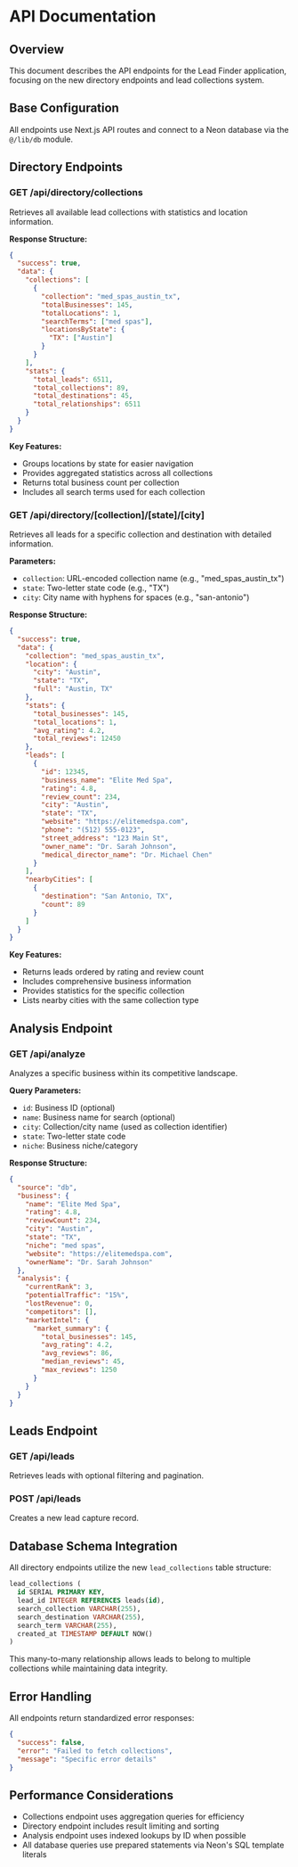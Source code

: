 # API Documentation

## Overview

This document describes the API endpoints for the Lead Finder application, focusing on the new directory endpoints and lead collections system.

## Base Configuration

All endpoints use Next.js API routes and connect to a Neon database via the `@/lib/db` module.

## Directory Endpoints

### GET /api/directory/collections

Retrieves all available lead collections with statistics and location information.

**Response Structure:**
```json
{
  "success": true,
  "data": {
    "collections": [
      {
        "collection": "med_spas_austin_tx",
        "totalBusinesses": 145,
        "totalLocations": 1,
        "searchTerms": ["med spas"],
        "locationsByState": {
          "TX": ["Austin"]
        }
      }
    ],
    "stats": {
      "total_leads": 6511,
      "total_collections": 89,
      "total_destinations": 45,
      "total_relationships": 6511
    }
  }
}
```

**Key Features:**
- Groups locations by state for easier navigation
- Provides aggregated statistics across all collections
- Returns total business count per collection
- Includes all search terms used for each collection

### GET /api/directory/[collection]/[state]/[city]

Retrieves all leads for a specific collection and destination with detailed information.

**Parameters:**
- `collection`: URL-encoded collection name (e.g., "med_spas_austin_tx")
- `state`: Two-letter state code (e.g., "TX")
- `city`: City name with hyphens for spaces (e.g., "san-antonio")

**Response Structure:**
```json
{
  "success": true,
  "data": {
    "collection": "med_spas_austin_tx",
    "location": {
      "city": "Austin",
      "state": "TX",
      "full": "Austin, TX"
    },
    "stats": {
      "total_businesses": 145,
      "total_locations": 1,
      "avg_rating": 4.2,
      "total_reviews": 12450
    },
    "leads": [
      {
        "id": 12345,
        "business_name": "Elite Med Spa",
        "rating": 4.8,
        "review_count": 234,
        "city": "Austin",
        "state": "TX",
        "website": "https://elitemedspa.com",
        "phone": "(512) 555-0123",
        "street_address": "123 Main St",
        "owner_name": "Dr. Sarah Johnson",
        "medical_director_name": "Dr. Michael Chen"
      }
    ],
    "nearbyCities": [
      {
        "destination": "San Antonio, TX",
        "count": 89
      }
    ]
  }
}
```

**Key Features:**
- Returns leads ordered by rating and review count
- Includes comprehensive business information
- Provides statistics for the specific collection
- Lists nearby cities with the same collection type

## Analysis Endpoint

### GET /api/analyze

Analyzes a specific business within its competitive landscape.

**Query Parameters:**
- `id`: Business ID (optional)
- `name`: Business name for search (optional)
- `city`: Collection/city name (used as collection identifier)
- `state`: Two-letter state code
- `niche`: Business niche/category

**Response Structure:**
```json
{
  "source": "db",
  "business": {
    "name": "Elite Med Spa",
    "rating": 4.8,
    "reviewCount": 234,
    "city": "Austin",
    "state": "TX",
    "niche": "med spas",
    "website": "https://elitemedspa.com",
    "ownerName": "Dr. Sarah Johnson"
  },
  "analysis": {
    "currentRank": 3,
    "potentialTraffic": "15%",
    "lostRevenue": 0,
    "competitors": [],
    "marketIntel": {
      "market_summary": {
        "total_businesses": 145,
        "avg_rating": 4.2,
        "avg_reviews": 86,
        "median_reviews": 45,
        "max_reviews": 1250
      }
    }
  }
}
```

## Leads Endpoint

### GET /api/leads

Retrieves leads with optional filtering and pagination.

### POST /api/leads

Creates a new lead capture record.

## Database Schema Integration

All directory endpoints utilize the new `lead_collections` table structure:

```sql
lead_collections (
  id SERIAL PRIMARY KEY,
  lead_id INTEGER REFERENCES leads(id),
  search_collection VARCHAR(255),
  search_destination VARCHAR(255),
  search_term VARCHAR(255),
  created_at TIMESTAMP DEFAULT NOW()
)
```

This many-to-many relationship allows leads to belong to multiple collections while maintaining data integrity.

## Error Handling

All endpoints return standardized error responses:

```json
{
  "success": false,
  "error": "Failed to fetch collections",
  "message": "Specific error details"
}
```

## Performance Considerations

- Collections endpoint uses aggregation queries for efficiency
- Directory endpoint includes result limiting and sorting
- Analysis endpoint uses indexed lookups by ID when possible
- All database queries use prepared statements via Neon's SQL template literals